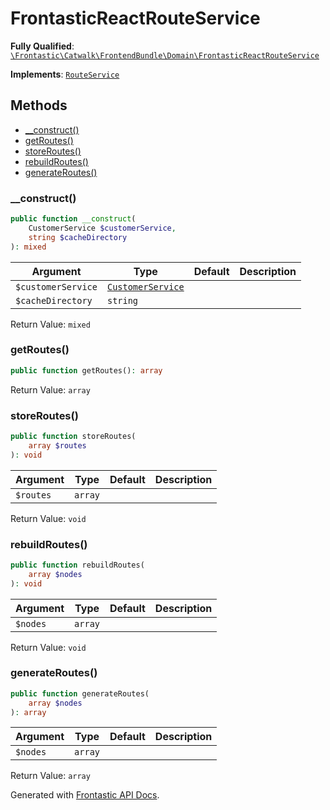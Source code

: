 #  FrontasticReactRouteService

**Fully Qualified**: [`\Frontastic\Catwalk\FrontendBundle\Domain\FrontasticReactRouteService`](../../../../src/php/FrontendBundle/Domain/FrontasticReactRouteService.php)

**Implements**: [`RouteService`](RouteService.md)

## Methods

* [__construct()](#__construct)
* [getRoutes()](#getroutes)
* [storeRoutes()](#storeroutes)
* [rebuildRoutes()](#rebuildroutes)
* [generateRoutes()](#generateroutes)

### __construct()

```php
public function __construct(
    CustomerService $customerService,
    string $cacheDirectory
): mixed
```

Argument|Type|Default|Description
--------|----|-------|-----------
`$customerService`|[`CustomerService`](../../ApiCoreBundle/Domain/CustomerService.md)||
`$cacheDirectory`|`string`||

Return Value: `mixed`

### getRoutes()

```php
public function getRoutes(): array
```

Return Value: `array`

### storeRoutes()

```php
public function storeRoutes(
    array $routes
): void
```

Argument|Type|Default|Description
--------|----|-------|-----------
`$routes`|`array`||

Return Value: `void`

### rebuildRoutes()

```php
public function rebuildRoutes(
    array $nodes
): void
```

Argument|Type|Default|Description
--------|----|-------|-----------
`$nodes`|`array`||

Return Value: `void`

### generateRoutes()

```php
public function generateRoutes(
    array $nodes
): array
```

Argument|Type|Default|Description
--------|----|-------|-----------
`$nodes`|`array`||

Return Value: `array`

Generated with [Frontastic API Docs](https://github.com/FrontasticGmbH/apidocs).
